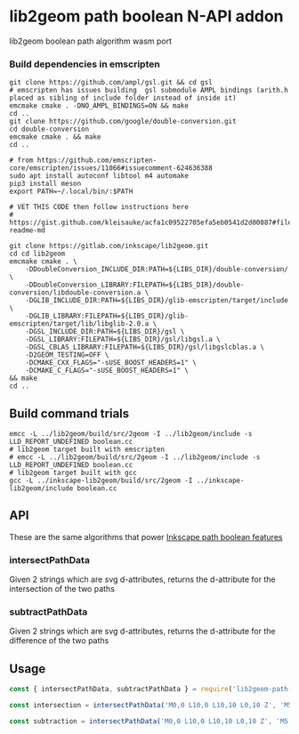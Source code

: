 # lib2geom path boolean N-API addon

lib2geom boolean path algorithm wasm port

### Build dependencies in emscripten
```
git clone https://github.com/ampl/gsl.git && cd gsl
# emscripten has issues building  gsl submodule AMPL bindings (arith.h placed as sibling of include folder instead of inside it)
emcmake cmake . -DNO_AMPL_BINDINGS=ON && make
cd ..
git clone https://github.com/google/double-conversion.git 
cd double-conversion
emcmake cmake . && make
cd ..

# from https://github.com/emscripten-core/emscripten/issues/11066#issuecomment-624636388
sudo apt install autoconf libtool m4 automake
pip3 install meson
export PATH=~/.local/bin/:$PATH

# VET THIS CODE then follow instructions here
# https://gist.github.com/kleisauke/acfa1c09522705efa5eb0541d2d00887#file-readme-md

git clone https://gitlab.com/inkscape/lib2geom.git
cd cd lib2geom
emcmake cmake . \
    -DDoubleConversion_INCLUDE_DIR:PATH=${LIBS_DIR}/double-conversion/ \
    -DDoubleConversion_LIBRARY:FILEPATH=${LIBS_DIR}/double-conversion/libdouble-conversion.a \
    -DGLIB_INCLUDE_DIR:PATH=${LIBS_DIR}/glib-emscripten/target/include \
    -DGLIB_LIBRARY:FILEPATH=${LIBS_DIR}/glib-emscripten/target/lib/libglib-2.0.a \
    -DGSL_INCLUDE_DIR:PATH=${LIBS_DIR}/gsl \
    -DGSL_LIBRARY:FILEPATH=${LIBS_DIR}/gsl/libgsl.a \
    -DGSL_CBLAS_LIBRARY:FILEPATH=${LIBS_DIR}/gsl/libgslcblas.a \
    -D2GEOM_TESTING=OFF \
    -DCMAKE_CXX_FLAGS="-sUSE_BOOST_HEADERS=1" \
    -DCMAKE_C_FLAGS="-sUSE_BOOST_HEADERS=1" \
&& make
cd ..
```

## Build command trials

```
emcc -L ../lib2geom/build/src/2geom -I ../lib2geom/include -s LLD_REPORT_UNDEFINED boolean.cc
# lib2geom target built with emscripten
# emcc -L ../lib2geom/build/src/2geom -I ../lib2geom/include -s LLD_REPORT_UNDEFINED boolean.cc
# lib2geom target built with gcc
gcc -L ../inkscape-lib2geom/build/src/2geom -I ../inkscape-lib2geom/include boolean.cc

```

## API

These are the same algorithms that power [Inkscape path boolean features](https://www.youtube.com/watch?v=RpWBhu7T13k)

### intersectPathData
Given 2 strings which are svg <path> d-attributes, returns the d-attribute for the intersection of the two paths

### subtractPathData
Given 2 strings which are svg <path> d-attributes, returns the d-attribute for the difference of the two paths

## Usage

```js
const { intersectPathData, subtractPathData } = require('lib2geom-path-boolean-addon');

const intersection = intersectPathData('M0,0 L10,0 L10,10 L0,10 Z', 'M5,5 L15,5, L15,15 L5,15 Z');

const subtraction = intersectPathData('M0,0 L10,0 L10,10 L0,10 Z', 'M5,5 L15,5, L15,15 L5,15 Z');
```

